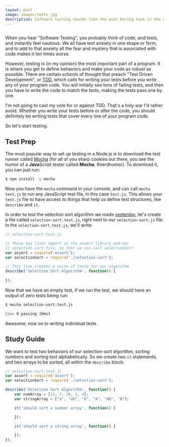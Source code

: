 ```yaml
---
layout: post
image: images/tests.jpg
description: Software testing sounds like the most boring task in the world. There are some people whose jobs are entirely spent writing code to test other code. I'll walk you through how to test our selection sort algorithm one piece at a time, and try to show you why I think testing is the best part about writing code.
---
```


![]()

When you hear "Software Testing", you probably think of code, and tests, and instantly feel nautious. We all have test anxiety in one shape or form, and to add to that anxiety all the fear and mystery that is associated with code makes it ten times worse.

However, testing is (in my opinion) the most important part of a program. It is where you get to define behaviors and make your code as robust as possible. There are certain schools of thought that preach "Test Driven Development", or [TDD](http://en.wikipedia.org/wiki/Test-driven_development), which calls for writing your tests before you write any of your program code. You will initially see tons of failing tests, and then you have to write the code to match the tests, making the tests pass one by one.

I'm not going to cast my vote for or against TDD. That's a holy war I'd rather avoid. Whether you write your tests before or after the code, you should definitely be writing tests that cover every line of your program code.

So let's start testing.

## Test Prep

The most popular way to set up testing in a Node.js is to download the test runner called [Mocha](http://mochajs.org/) (for all of you sharp cookies out there, you see the humor of a **Java**Script tester called **Mocha**. #nerdhumor). To download it, you can just run:

```bash
$ npm install -g mocha
```

Now you have the `mocha` command in your console, and can call `mocha test.js` to run any JavaScript test file, in this case `test.js`. This allows your `test.js` file to have access to things that help us define test structures, like `describe` and `it`.

In order to test the selection sort algorithm we made [yesterday](http://javascriptjake.com/2014/11/23/select.html), let's create a file called `selection-sort.test.js`, right next to our `selection-sort.js` file. In the `selection-sort.test.js`, we'll write:

```JavaScript
// selection-sort.test.js

// These two lines import in the assert library and our
// selection sort file, so that we can call selectionSort
var assert = require('assert');
var selectionSort = require('./selection-sort');

// This line creates a suite of tests for our algorithm
describe('Selection Sort Algorithm', function() {
	
});
```

Now that we have an empty test, if we run the test, we should have an output of zero tests being run:

```bash
$ mocha selection-sort.test.js

//=> 0 passing (0ms)
```

Awesome, now on to writing individual tests.

## Study Guide

We want to test two behaviors of our selection-sort algorithm, sorting numbers and sorting text alphabetically. So we create two `it` statements, and two arrays to be sorted, all within the `describe` block:

```JavaScript
// selection-sort.test.js
var assert = require('assert');
var selectionSort = require('./selection-sort');

describe('Selection Sort Algorithm', function() {
	var numArray = [11, 7, 10, 1, 4];
	var stringArray = ["a", "ab", "b", "A", "AB", "B"];

	it('should sort a number array', function() {

	});

	it('should sort a string array', function() {

	});
});